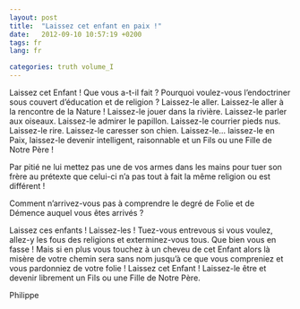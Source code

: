 ```yaml
---
layout: post
title:  "Laissez cet enfant en paix !"
date:   2012-09-10 10:57:19 +0200
tags: fr
lang: fr

categories: truth volume_I
---
```

Laissez cet Enfant ! Que vous a-t-il fait ? Pourquoi voulez-vous l’endoctriner sous couvert d’éducation et de religion ? Laissez-le aller. Laissez-le aller à la rencontre de la Nature ! Laissez-le jouer dans la rivière. Laissez-le parler aux oiseaux. Laissez-le admirer le papillon. Laissez-le courrier pieds nus. Laissez-le rire. Laissez-le caresser son chien. Laissez-le… laissez-le en Paix, laissez-le devenir intelligent, raisonnable et un Fils ou une Fille de Notre Père !

Par pitié ne lui mettez pas une de vos armes dans les mains pour tuer son frère au prétexte que celui-ci n’a pas tout à fait la même religion ou est différent !

Comment n’arrivez-vous pas à comprendre le degré de Folie et de Démence auquel vous êtes arrivés ?

Laissez ces enfants ! Laissez-les ! Tuez-vous entrevous si vous voulez, allez-y les fous des religions et exterminez-vous tous. Que bien vous en fasse ! Mais si en plus vous touchez à un cheveu de cet Enfant alors là misère de votre chemin sera sans nom jusqu’à ce que vous compreniez et vous pardonniez de votre folie ! Laissez cet Enfant ! Laissez-le être et devenir librement un Fils ou une Fille de Notre Père.

Philippe

<!-- 
Ce(tte) œuvre est mise à disposition selon les termes de la Licence Creative Commons Attribution - Pas d’Utilisation Commerciale 4.0 International.
-->